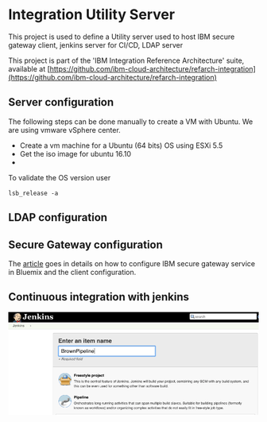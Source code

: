 # Integration Utility Server
This project is used to define a Utility server used to host IBM secure gateway client, jenkins server for CI/CD, LDAP server

This project is part of the 'IBM Integration Reference Architecture' suite, available at [https://github.com/ibm-cloud-architecture/refarch-integration](https://github.com/ibm-cloud-architecture/refarch-integration)

## Server configuration
The following steps can be done manually to create a VM with Ubuntu. We are using vmware vSphere center.
* Create a vm machine for a Ubuntu (64 bits) OS using ESXi 5.5
* Get the iso image for ubuntu 16.10
*

To validate the OS version user
```
lsb_release -a
```

## LDAP configuration

## Secure Gateway configuration
The [article](docs/ConfigureSecureGateway.md) goes in details on how to configure IBM secure gateway service in Bluemix and the client configuration.

## Continuous integration with jenkins

![New Pipeline](docs/jk-new-pipeline.png)
